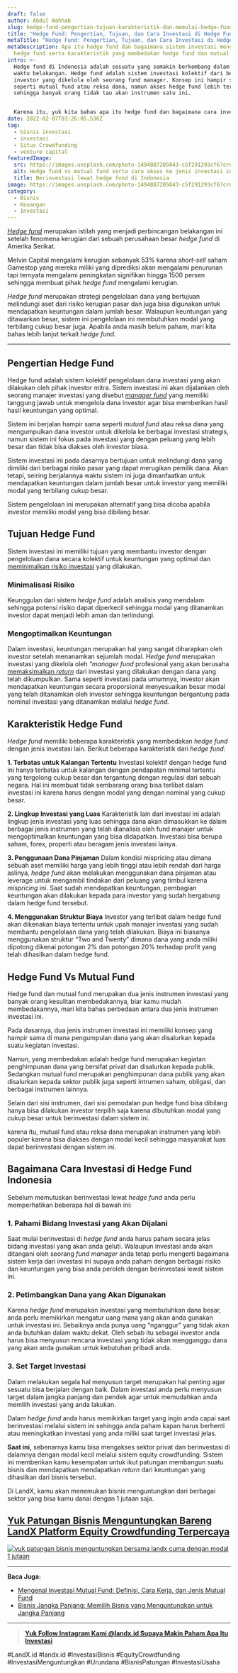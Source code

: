 ```yaml
---
draft: false
author: Abdul Wahhab
slug: hedge-fund-pengertian-tujuan-karakteristik-dan-memulai-hedge-fund
title: "Hedge Fund: Pengertian, Tujuan, dan Cara Investasi di Hedge Fund"
metaTitle: "Hedge Fund: Pengertian, Tujuan, dan Cara Investasi di Hedge Fund"
metaDescription: Apa itu hedge fund dan bagaimana sistem investasi menggunakan
  hedge fund serta karakteristik yang membedakan hedge fund dan mutual fund
intro: >-
  Hedge fund di Indonesia adalah sesuatu yang semakin berkembang dalam beberapa
  waktu belakangan. Hedge fund adalah sistem investasi kolektif dari beberapa
  investor yang dikelola oleh seorang fund manager. Konsep ini hampir sama
  seperti mutual fund atau reksa dana, namun akses hedge fund lebih terbatas
  sehingga banyak orang tidak tau akan instrumen satu ini. 


  Karena itu, yuk kita bahas apa itu hedge fund dan bagaimana cara investasi ke instrumen investasi satu ini. 
date: 2022-02-07T03:26:05.536Z
tag:
  - bisnis investasi
  - investasi
  - Situs Crowdfunding
  - venture capital
featuredImage:
  src: https://images.unsplash.com/photo-1494887205043-c5f291293cf6?crop=entropy&cs=tinysrgb&fit=max&fm=jpg&ixid=MnwxMTc3M3wwfDF8c2VhcmNofDEyfHxoZWRnZSUyMGZ1bmR8ZW58MHx8fHwxNjQzMDg1ODYy&ixlib=rb-1.2.1&q=80&w=1080
  alt: Hedge fund vs mutual fund serta cara akses ke jenis investasi ini
  title: Berinvestasi lewat hedge fund di Indonesia
image: https://images.unsplash.com/photo-1494887205043-c5f291293cf6?crop=entropy&cs=tinysrgb&fit=max&fm=jpg&ixid=MnwxMTc3M3wwfDF8c2VhcmNofDEyfHxoZWRnZSUyMGZ1bmR8ZW58MHx8fHwxNjQzMDg1ODYy&ixlib=rb-1.2.1&q=80&w=1080
category:
  - Bisnis
  - Keuangan
  - Investasi
---
```

*[Hedge fund](https://landx.id/)*  merupakan istilah yang menjadi perbincangan belakangan ini setelah fenomena kerugian dari sebuah perusahaan besar *hedge fund* di Amerika Serikat.

Melvin Capital mengalami kerugian sebanyak 53% karena *short-sell* saham Gamestop yang mereka miliki yang diprediksi akan mengalami penurunan tapi ternyata mengalami peningkatan signifikan hingga 1500 persen sehingga membuat pihak *hedge fund* mengalami kerugian.

*Hedge fund* merupakan strategi pengelolaan dana yang bertujuan melindungi aset dari risiko kerugian pasar dan juga bisa digunakan untuk mendapatkan keuntungan dalam jumlah besar. Walaupun keuntungan yang ditawarkan besar, sistem ini pengelolaan ini membutuhkan modal yang terbilang cukup besar juga. Apabila anda masih belum paham, mari kita bahas lebih lanjut terkait *hedge fund.*

- - -

## Pengertian Hedge Fund

Hedge fund adalah sistem kolektif pengelolaan dana investasi yang akan dilakukan oleh pihak investor mitra. Sistem investasi ini akan dijalankan oleh seorang manajer investasi yang disebut  *[manager fund](https://landx.id/)*  yang memiliki tanggung jawab untuk mengelola dana investor agar bisa memberikan hasil hasil keuntungan yang optimal.

Sistem ini berjalan hampir sama seperti *mutual fund* atau reksa dana yang mengumpulkan dana investor untuk dikelola ke berbagai investasi strategis, namun sistem ini fokus pada investasi yang dengan peluang yang lebih besar dan tidak bisa diakses oleh investor biasa.

Sistem investasi ini pada dasarnya bertujuan untuk melindungi dana yang dimiliki dari berbagai risiko pasar yang dapat merugikan pemilik dana. Akan tetapi, seiring berjalannya waktu sistem ini juga dimanfaatkan untuk mendapatkan keuntungan dalam jumlah besar untuk investor yang memiliki modal yang terbilang cukup besar.

Sistem pengelolaan ini merupakan alternatif yang bisa dicoba apabila investor memiliki modal yang bisa dibilang besar.

## Tujuan Hedge Fund

Sistem investasi ini memiliki tujuan yang membantu investor dengan pengelolaan dana secara kolektif untuk keuntungan yang optimal dan [meminimalkan risiko investasi](https://landx.id/) yang dilakukan.

### Minimalisasi Risiko

Keunggulan dari sistem *hedge fund* adalah analisis yang mendalam sehingga potensi risiko dapat diperkecil sehingga modal yang ditanamkan investor dapat menjadi lebih aman dan terlindungi.

### Mengoptimalkan Keuntungan

Dalam investasi, keuntungan merupakan hal yang sangat diharapkan oleh investor setelah menanamkan sejumlah modal. *Hedge fund* merupakan investasi yang dikelola oleh “*manager fund* profesional yang akan berusaha [memaksimalkan *return*](https://landx.id/) dari investasi yang dilakukan dengan dana yang telah dikumpulkan. Sama seperti investasi pada umumnya, investor akan mendapatkan keuntungan secara proporsional menyesuaikan besar modal yang telah ditanamkan oleh investor sehingga keuntungan bergantung pada nominal investasi yang ditanamkan melalui *hedge fund.*

## Karakteristik Hedge Fund

*Hedge fund* memiliki beberapa karakteristik yang membedakan *hedge fund* dengan jenis investasi lain. Berikut beberapa karakteristik dari *hedge fund:*

**1. Terbatas untuk Kalangan Tertentu**
Investasi kolektif dengan hedge fund ini hanya terbatas untuk kalangan dengan pendapatan minimal tertentu yang tergolong cukup besar dan tergantung dengan regulasi dari sebuah negara. 
Hal ini membuat tidak sembarang orang bisa terlibat dalam investasi ini karena harus dengan modal yang dengan nominal yang cukup besar. 

**2. Lingkup Investasi yang Luas**
Karakteristik lain dari investasi ini adalah lingkup jenis investasi yang luas sehingga dana akan dimasukkan ke dalam berbagai jenis instrumen yang telah dianalisis oleh fund manajer untuk mengoptimalkan keuntungan yang bisa didapatkan. Investasi bisa berupa saham, forex, properti atau beragam jenis investasi lainya. 

**3. Penggunaan Dana Pinjaman** 
Dalam kondisi mispricing atau dimana sebuah aset memiliki harga yang lebih tinggi atau lebih rendah dari harga aslinya, *hedge fund* akan melakukan menggunakan dana pinjaman atau leverage untuk mengambil tindakan dari peluang yang timbul karena *mispricing* ini. Saat sudah mendapatkan keuntungan, pembagian keuntungan akan dilakukan kepada para investor yang sudah bergabung dalam hedge fund tersebut. 

**4. Menggunakan Struktur Biaya** 
Investor yang terlibat dalam hedge fund akan dikenakan biaya tertentu untuk upah manajer investasi yang sudah membantu pengelolaan dana yang telah dilakukan. Biaya ini biasanya menggunakan struktur “Two and Twenty” dimana dana yang anda miliki dipotong dikenai potongan 2% dan potongan 20% terhadap profit yang telah dihasilkan dalam hedge fund.

## Hedge Fund Vs Mutual Fund

Hedge fund dan mutual fund merupakan dua jenis instrumen investasi yang banyak orang kesulitan membedakannya, biar kamu mudah membedakannya, mari kita bahas perbedaan antara dua jenis instrumen investasi ini.

Pada dasarnya, dua jenis instrumen investasi ini memiliki konsep yang hampir sama di mana pengumpulan dana yang akan disalurkan kepada suatu kegiatan investasi.

Namun, yang membedakan adalah hedge fund merupakan kegiatan penghimpunan dana yang bersifat privat dan disalurkan kepada publik. Sedangkan mutual fund merupakan penghimpunan dana publik yang akan disalurkan kepada sektor publik juga seperti intrumen saham, obligasi, dan berbagai instrumen lainnya.

Selain dari sisi instrumen, dari sisi pemodalan pun hedge fund bisa dibilang hanya bisa dilakukan investor terpilih saja karena dibutuhkan modal yang cukup besar untuk berinvestasi dalam sistem ini.

karena itu, mutual fund atau reksa dana merupakan instrumen yang lebih populer karena bisa diakses dengan modal kecil sehingga masyarakat luas dapat berinvestasi dengan sistem ini.

## Bagaimana Cara Investasi di Hedge Fund Indonesia

Sebelum memutuskan berinvestasi lewat *hedge fund* anda perlu memperhatikan beberapa hal di bawah ini:

### 1. Pahami Bidang Investasi yang Akan Dijalani

Saat mulai berinvestasi di *hedge fund* anda harus paham secara jelas bidang investasi yang akan anda geluti. Walaupun investasi anda akan ditangani oleh seorang *fund manager* anda tetap perlu mengerti bagaimana sistem kerja dari investasi ini supaya anda paham dengan berbagai risiko dan keuntungan yang bisa anda peroleh dengan berinvestasi lewat sistem ini.

### 2. Petimbangkan Dana yang Akan Digunakan

Karena *hedge fund* merupakan investasi yang membutuhkan dana besar, anda perlu memikirkan mengatur uang mana yang akan anda gunakan untuk investasi ini. Sebaiknya anda punya uang “nganggur” yang tidak akan anda butuhkan dalam waktu dekat. Oleh sebab itu sebagai investor anda harus bisa menyusun rencana investasi yang tidak akan mengganggu dana yang akan anda gunakan untuk kebutuhan pribadi anda.

### 3. Set Target Investasi

Dalam melakukan segala hal menyusun target merupakan hal penting agar sesuatu bisa berjalan dengan baik. Dalam investasi anda perlu menyusun target dalam jangka panjang dan pendek agar untuk memudahkan anda memilih investasi yang anda lakukan.

Dalam *hedge fund* anda harus memikirkan target yang ingin anda capai saat berinvestasi melalui sistem ini sehingga anda paham kapan harus berhenti atau meningkatkan investasi yang anda miliki saat target investasi jelas.

**Saat ini,** sebenarnya kamu bisa mengakses sektor privat dan berinvestasi di dalamnya dengan modal kecil melalui sistem equity crowdfunding. Sistem ini memberikan kamu kesempatan untuk ikut patungan membangun suatu bisnis dan mendapatkan mendapatkan *return* dari keuntungan yang dihasilkan dari bisnis tersebut.

Di LandX, kamu akan menemukan bisnis menguntungkan dari berbagai sektor yang bisa kamu danai dengan 1 jutaan saja.

## [Yuk Patungan Bisnis Menguntungkan Bareng LandX Platform Equity Crowdfunding Terpercaya](https://landx.id/project/?utm_source=Blog&utm_medium=organic+keyword&utm_campaign=blog&utm_id=Blog)

[![yuk patungan bisnis menguntungkan bersama landx cuma dengan modal 1 jutaan](https://accountgram-production.sfo2.cdn.digitaloceanspaces.com/landx_ghost/2021/10/patungan-bisnis-menguntungkan-bareng-landx-5.png)](https://landx.id/project/?utm_source=Blog&utm_medium=organic+keyword&utm_campaign=blog&utm_id=Blog)

- - -

**Baca Juga:**

* [Mengenal Investasi Mutual Fund: Definisi, Cara Kerja, dan Jenis Mutual Fund](https://landx.id/blog/mengenal-investasi-mutual-fund-definisi-cara-kerja-dan-jenis-mutual-fund/)
* [Bisnis Jangka Panjang: Memilih Bisnis yang Menguntungkan untuk Jangka Panjang](https://landx.id/blog/bisnis-menguntungkan-jangka-panjang/)

- - -

> **[Yuk Follow Instagram Kami @landx.id Supaya Makin Paham Apa Itu Investasi](https://www.instagram.com/landx.id/?utm_medium=copy_link)**

\#LandX.id	#landx.id	#InvestasiBisnis	#EquityCrowdfunding	#InvestasiMenguntungkan	#Urundana	#BisnisPatungan	#InvestasiUsaha